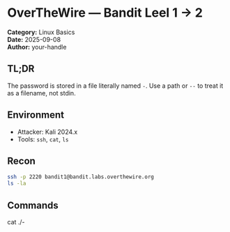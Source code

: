 # OverTheWire — Bandit Leel 1 → 2

**Category:** Linux Basics  
**Date:** 2025-09-08  
**Author:** your-handle

## TL;DR
The password is stored in a file literally named `-`. Use a path or `--` to treat it as a filename, not stdin.

## Environment
- Attacker: Kali 2024.x
- Tools: `ssh`, `cat`, `ls`

## Recon
```bash
ssh -p 2220 bandit1@bandit.labs.overthewire.org
ls -la
```
## Commands
cat ./-
